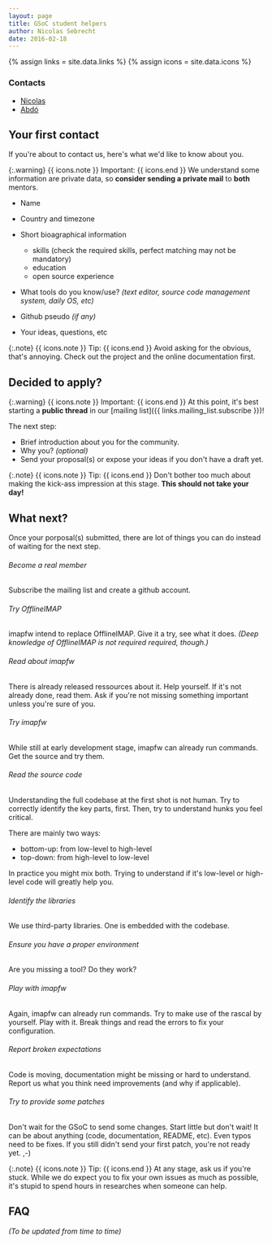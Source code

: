 ```yaml
---
layout: page
title: GSoC student helpers
author: Nicolas Sebrecht
date: 2016-02-18
---
```


{% assign links = site.data.links %}
{% assign icons = site.data.icons %}

### Contacts

* [Nicolas](mailto:nicolas.s-dev@laposte.net)
* [Abdó](mailto:abdo.roig@gmail.com)

## Your first contact

If you're about to contact us, here's what we'd like to know about you.

{:.warning}
{{ icons.note }} Important: {{ icons.end }}
We understand some information are private data, so **consider sending a private mail** to **both** mentors.

* Name
* Country and timezone
* Short bioagraphical information
  - skills (check the required skills, perfect matching may not be mandatory)
  - education
  - open source experience
* What tools do you know/use? *(text editor, source code management system, daily OS, etc)*
* Github pseudo *(if any)*

* Your ideas, questions, etc

{:.note}
{{ icons.note }} Tip: {{ icons.end }}
Avoid asking for the obvious, that's annoying. Check out the project and the online documentation first.


## Decided to apply?

{:.warning}
{{ icons.note }} Important: {{ icons.end }}
At this point, it's best starting a **public thread** in our [mailing list]({{ links.mailing_list.subscribe }})!

The next step:

* Brief introduction about you for the community.
* Why you? *(optional)*
* Send your proposal(s) or expose your ideas if you don't have a draft yet.

{:.note}
{{ icons.note }} Tip: {{ icons.end }}
Don't bother too much about making the kick-ass impression at this stage. **This should not take your day!**


## What next?

Once your porposal(s) submitted, there are lot of things you can do instead of waiting for the next step.

###### Become a real member

Subscribe the mailing list and create a github account.

###### Try OfflineIMAP

imapfw intend to replace OfflineIMAP. Give it a try, see what it does. *(Deep knowledge of OfflineIMAP is not required required, though.)*

###### Read about imapfw

There is already released ressources about it. Help yourself. If it's not already done, read them. Ask if you're not missing something important unless you're sure of you.

###### Try imapfw

While still at early development stage, imapfw can already run commands. Get the source and try them.

###### Read the source code

Understanding the full codebase at the first shot is not human. Try to correctly identify the key parts, first. Then, try to understand hunks you feel critical.

There are mainly two ways:
* bottom-up: from low-level to high-level
* top-down: from high-level to low-level

In practice you might mix both. Trying to understand if it's low-level or high-level code will greatly help you.

###### Identify the libraries

We use third-party libraries. One is embedded with the codebase.

###### Ensure you have a proper environment

Are you missing a tool? Do they work?

###### Play with imapfw

Again, imapfw can already run commands. Try to make use of the rascal by yourself. Play with it. Break things and read the errors to fix your configuration.

###### Report broken expectations

Code is moving, documentation might be missing or hard to understand. Report us what you think need improvements (and why if applicable).

###### Try to provide some patches

Don't wait for the GSoC to send some changes. Start little but don't wait! It can be about anything (code, documentation, README, etc). Even typos need to be fixes. If you still didn't send your first patch, you're not ready yet. ,-)

{:.note}
{{ icons.note }} Tip: {{ icons.end }}
At any stage, ask us if you're stuck. While we do expect you to fix your own issues as much as possible, it's stupid to spend hours in researches when someone can help.


## FAQ

*(To be updated from time to time)*
